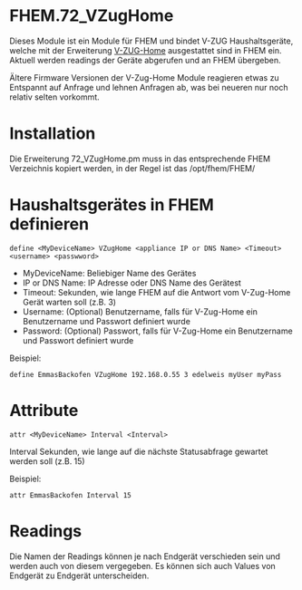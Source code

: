 # FHEM.72_VZugHome
Dieses Module ist ein Module für FHEM und bindet V-ZUG Haushaltsgeräte, welche mit der Erweiterung [V-ZUG-Home](https://home.vzug.com) ausgestattet sind in FHEM ein.
Aktuell werden readings der Geräte abgerufen und an FHEM übergeben.

Ältere Firmware Versionen der V-Zug-Home Module reagieren etwas zu Entspannt auf Anfrage und lehnen Anfragen ab, was bei neueren nur noch relativ selten vorkommt.  

# Installation
Die Erweiterung 72_VZugHome.pm muss in das entsprechende FHEM Verzeichnis kopiert werden, in der Regel ist das /opt/fhem/FHEM/

# Haushaltsgerätes in FHEM definieren
    define <MyDeviceName> VZugHome <appliance IP or DNS Name> <Timeout> <username> <passwword>

* MyDeviceName: Beliebiger Name des Gerätes
* IP or DNS Name: IP Adresse oder DNS Name des Gerätest
* Timeout: Sekunden, wie lange FHEM auf die Antwort vom V-Zug-Home Gerät warten soll (z.B. 3)
* Username: \(Optional) Benutzername, falls für V-Zug-Home ein Benutzername und Passwort definiert wurde
* Password: \(Optional) Passwort, falls für V-Zug-Home ein Benutzername und Passwort definiert wurde

Beispiel:

    define EmmasBackofen VZugHome 192.168.0.55 3 edelweis myUser myPass

# Attribute
    attr <MyDeviceName> Interval <Interval>

Interval        Sekunden, wie lange auf die nächste Statusabfrage gewartet werden soll (z.B. 15)

Beispiel:

    attr EmmasBackofen Interval 15

# Readings
Die Namen der Readings können je nach Endgerät verschieden sein und werden auch von diesem vergegeben. Es können sich auch Values von Endgerät zu Endgerät unterscheiden.